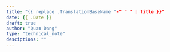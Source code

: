 ```yaml
---
title: "{{ replace .TranslationBaseName "-" " " | title }}"
date: {{ .Date }}
draft: true
author: "Quan Dang"
type: "technical_note"
desciptions: ""
---
```


